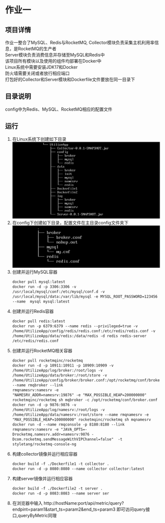 # 作业一
## 项目详情
作业一整合了MySQL、Redis与RocketMQ, Collector模块负责采集主机利用率信息，是RocketMQ的生产者<br/>
Server模块负责消费信息并存储至MySQL和Redis中<br/>
该项目所有模块以及使用的组件均部署在Docker中<br/>
Linux系统中需要安装JDK17和Docker<br/>
防火墙需要关闭或者放行相应端口<br/>
打包好的Collector和Server模块和Dockerfile文件要放在同一目录下
## 目录说明
config中为Redis、MySQL、RocketMQ相应的配置文件
## 运行
1. 在Linux系统下创建如下目录<br/>
   ![image text](images/dir1.png)
2. 在config下创建如下目录，配置文件在主目录config文件夹下<br/>
   ![image text2](images/dir2.png)
3. 创建并运行MySQL容器
   ```
   docker pull mysql:latest 
   docker run -d -p 3306:3306 -v /usr/local/mysql/conf:/etc/mysql/conf.d -v /usr/local/mysql/data:/var/lib/mysql -e MYSQL_ROOT_PASSWORD=123456 --name  mysql mysql:latest
4. 创建并运行Redis容器
   ```
   docker pull redis:latest 
   docker run -p 6379:6379 --name redis --privileged=true -v /home/UtilizeApp/config/redis/redis.conf:/etc/redis/redis.conf -v /home/UtilizeApp/data/redis:/data/redis -d redis redis-server /etc/redis/redis.conf
5. 创建并运行RocketMQ相关容器
   ```
   docker pull rocketmqinc/rocketmq
   docker run -d -p 10911:10911 -p 10909:10909 -v  /home/UtilizeApp/log/broker:/root/logs -v   /home/UtilizeApp/data/broker:/root/store -v  /home/UtilizeApp/config/broker/broker.conf:/opt/rocketmq/conf/broker.conf --name rmqbroker --link 
   rmqnamesrv:namesrv -e 
   "NAMESRV_ADDR=namesrv:19876" -e "MAX_POSSIBLE_HEAP=200000000" rocketmqinc/rocketmq sh mqbroker -c /opt/rocketmq/conf/broker.conf
   docker run -d -p 9876:9876 -v /home/UtilizeApp/log/namesrv:/root/logs -v /home/UtilizeApp/data/namesrv:/root/store --name rmqnamesrv -e "MAX_POSSIBLE_HEAP=100000000" rocketmqinc/rocketmq sh mqnamesrv
   docker run -d --name rmqconsole -p 8180:8180 --link rmqnamesrv:namesrv -e "JAVA_OPTS=-Drocketmq.namesrv.addr=namesrv:9876 -Dcom.rocketmq.sendMessageWithVIPChannel=false"  -t styletang/rocketmq-console-ng
6. 构建collector镜像并运行相应容器
    ```
    docker build -f ./Dockerfile1 -t collector .
    docker run -d -p 8080:8080 --name collector collector:latest
7. 构建server镜像并运行相应容器
    ```
    docker build -f ./Dockerfile2 -t server .
    docker run -d -p 8083:8083 --name server ser
8. 在浏览器中输入 http://hostName:port/api/metric/query?endpint=param1&start_ts=param2&end_ts=param3 即可访问query接口,queryByMetric同理

